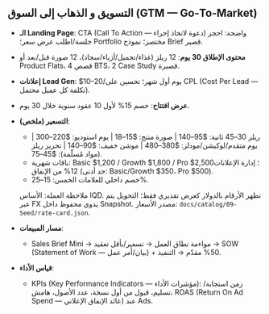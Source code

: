 ## التسويق و الذهاب إلى السوق (GTM — Go‑To‑Market)

- **الـ Landing Page**: CTA (Call To Action — دعوة لاتخاذ إجراء) واضحة: احجز جلسة/اطلب عرض سعر؛ Portfolio مختصر؛ نموذج Brief قصير.
- **محتوى الإطلاق 30 يوم**: 12 ريلز (غذاء/تجميل/أزياء/سجاد)، 12 صورة قبل/بعد أو Product Flats، 4 قصص BTS، 2 Case Study قصيرة.
- **إعلانات Lead Gen**: $10–20/يوم أول شهر؛ تحسين على CPL (Cost Per Lead — تكلفة كل عميل محتمل).
- **عرض افتتاح**: خصم 15% لأول 10 عقود سنوية خلال 30 يوم.
- **التسعير (ملخص)**:
  - ريلز 30–45 ثانية: $95–140 | صورة منتج: $15–18 | يوم استوديو: $220–300 | يوم متقدم/لوكيشن/مودلز: $380–480 | موشن خفيف: $90–140 | تحرير ريلز (مواد مُسلّمة): $45–75.
  - باقات شهرية: Basic $1,200 / Growth $1,800 / Pro $2,500؛ إدارة الإعلانات 12% من الإنفاق (حد أدنى: Basic/Growth $350، Pro $500).
  - خصم داخلي للعلامات الخمس: 15–25%.
  
  ملاحظة العملة: الأساس IQD. تظهر الأرقام بالدولار كعرض تقديري فقط؛ التحويل يتم عبر FX يدوي محفوظ داخل Snapshot. مصدر الأسعار: `docs/catalog/09-Seed/rate-card.json`.
- **مسار المبيعات**:
  - Sales Brief Mini → مواءمة نطاق العمل → تسعير/بأقل تعقيد → SOW (Statement of Work — بيان/أمر عمل) + 50% مقدّم → التنفيذ.
- **قياس الأداء**:
  - KPIs (Key Performance Indicators — مؤشرات الأداء): زمن استجابة/تسليم، قبول من أول نسخة، عدد الأصول، هامش، ROAS (Return On Ad Spend — عائد الإنفاق الإعلاني) عند Ads.
